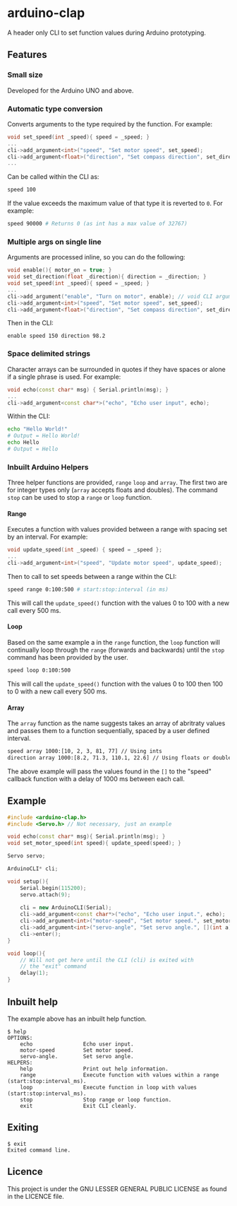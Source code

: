 # arduino-clap

A header only CLI to set function values during Arduino prototyping.

## Features

### Small size
Developed for the Arduino UNO and above.

### Automatic type conversion
Converts arguments to the type required by the function. For example:
```c++
void set_speed(int _speed){ speed = _speed; }
...
cli->add_argument<int>("speed", "Set motor speed", set_speed);
cli->add_argument<float>("direction", "Set compass direction", set_direction);
...
```
Can be called within the CLI as:
```bash
speed 100
```
If the value exceeds the maximum value of that type it is reverted to `0`. For example:
```bash
speed 90000 # Returns 0 (as int has a max value of 32767)
```

### Multiple args on single line
Arguments are processed inline, so you can do the following:
```c++
void enable(){ motor_on = true; }
void set_direction(float _direction){ direction = _direction; }
void set_speed(int _speed){ speed = _speed; }
...
cli->add_argument("enable", "Turn on motor", enable); // void CLI argument (accepts no value)
cli->add_argument<int>("speed", "Set motor speed", set_speed);
cli->add_argument<float>("direction", "Set compass direction", set_direction);
```
Then in the CLI:
```
enable speed 150 direction 98.2
```

### Space delimited strings
Character arrays can be surrounded in quotes if they have spaces or alone if a single 
phrase is used. For example:
```c++
void echo(const char* msg) { Serial.println(msg); }
...
cli->add_argument<const char*>("echo", "Echo user input", echo);
```
Within the CLI:
```bash
echo "Hello World!"
# Output = Hello World!
echo Hello 
# Output = Hello
```

### Inbuilt Arduino Helpers
Three helper functions are provided, `range` `loop` and `array`. The first two are for integer types only (`array` accepts floats and doubles). The command `stop` can be used to stop a `range` or `loop` function.
#### Range
Executes a function with values provided between a range with spacing set by an interval. For example:
```c++
void update_speed(int _speed) { speed = _speed };
...
cli->add_argument<int>("speed", "Update motor speed", update_speed);
```
Then to call to set speeds between a range within the CLI:
```bash
speed range 0:100:500 # start:stop:interval (in ms)
```
This will call the `update_speed()` function with the values 0 to 100 with a new call every 500 ms.

#### Loop
Based on the same example a in the `range` function, the `loop` function will continually loop through the `range` (forwards and backwards) until the `stop` command has been provided by the user.
```bash
speed loop 0:100:500
```
This will call the `update_speed()` function with the values 0 to 100 then 100 to 0 with a new call every 500 ms.

#### Array
The `array` function as the name suggests takes an array of abritraty values and passes them to a function sequentially, spaced by a user defined interval. 
```bash
speed array 1000:[10, 2, 3, 81, 77] // Using ints
direction array 1000:[8.2, 71.3, 110.1, 22.6] // Using floats or doubles
```
The above example will pass the values found in the `[]` to the "speed" callback function with a delay of 1000 ms between each call.

## Example
```c++
#include <arduino-clap.h>
#include <Servo.h> // Not necessary, just an example

void echo(const char* msg){ Serial.println(msg); }
void set_motor_speed(int speed){ update_speed(speed); }

Servo servo;

ArduinoCLI* cli;

void setup(){
    Serial.begin(115200);
    servo.attach(9);
   
    cli = new ArduinoCLI(Serial);
    cli->add_argument<const char*>("echo", "Echo user input.", echo);
    cli->add_argument<int>("motor-speed", "Set motor speed.", set_motor_speed);
    cli->add_argument<int>("servo-angle", "Set servo angle.", [](int a){ servo.write(a); }); // Non-static
    cli->enter();
}

void loop(){
    // Will not get here until the CLI (cli) is exited with 
    // the "exit" command
    delay(1);
}
```

## Inbuilt help
The example above has an inbuilt help function.

```
$ help
OPTIONS:
	echo                Echo user input.                                                 
	motor-speed         Set motor speed.
	servo-angle.        Set servo angle.
HELPERS:
	help                Print out help information.                                                   
	range               Execute function with values within a range (start:stop:interval_ms).         
	loop                Execute function in loop with values (start:stop:interval_ms).                
	stop                Stop range or loop function.                                                  
	exit                Exit CLI cleanly.                                                             
```

## Exiting
```
$ exit
Exited command line.
```

## Licence 
This project is under the GNU LESSER GENERAL PUBLIC LICENSE as found in the LICENCE file.
